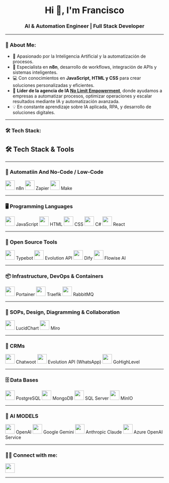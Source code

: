 <h1 align="center">Hi 👋, I'm Francisco</h1>
<h3 align="center">AI & Automation Engineer | Full Stack Developer</h3>

---

### 🚀 About Me:
- 🤖 Apasionado por la Inteligencia Artificial y la automatización de procesos.  
- 🔗 Especialista en **n8n**, desarrollo de workflows, integración de APIs y sistemas inteligentes.  
- 💻 Con conocimientos en **JavaScript, HTML y CSS** para crear soluciones personalizadas y eficientes.  
- 🚀 **Líder de la agencia de IA [No Limit Empowerment](#)**, donde ayudamos a empresas a automatizar procesos, optimizar operaciones y escalar resultados mediante IA y automatización avanzada.  
- 💡 En constante aprendizaje sobre IA aplicada, RPA, y desarrollo de soluciones digitales.  

---

### 🛠️ Tech Stack:

## 🛠️ Tech Stack & Tools

---

### 🔗 Automatiin And No-Code / Low-Code
<p align="left">
  <img src="https://static-00.iconduck.com/assets.00/n8n-icon-512x512-m9vmxhu3.png" width="30"/> n8n  
  <img src="https://upload.wikimedia.org/wikipedia/commons/9/9d/Zapier-logo.svg" width="30"/> Zapier  
  <img src="https://upload.wikimedia.org/wikipedia/commons/0/0e/Make_logo_icon.svg" width="30"/> Make  
</p>

---

### 🖥️ Programming Languages
<p align="left">
  <img src="https://cdn.jsdelivr.net/gh/devicons/devicon/icons/javascript/javascript-original.svg" width="30"/> JavaScript  
  <img src="https://cdn.jsdelivr.net/gh/devicons/devicon/icons/html5/html5-original.svg" width="30"/> HTML  
  <img src="https://cdn.jsdelivr.net/gh/devicons/devicon/icons/css3/css3-original.svg" width="30"/> CSS  
  <img src="https://cdn.jsdelivr.net/gh/devicons/devicon/icons/csharp/csharp-original.svg" width="30"/> C#  
  <img src="https://cdn.jsdelivr.net/gh/devicons/devicon/icons/react/react-original.svg" width="30"/> React  
</p>

---

### 🔧 Open Source Tools
<p align="left">
  <img src="https://avatars.githubusercontent.com/u/93197406?s=200&v=4" width="30"/> Typebot  
  <img src="https://avatars.githubusercontent.com/u/170858631?s=200&v=4" width="30"/> Evolution API  
  <img src="https://avatars.githubusercontent.com/u/150088218?s=200&v=4" width="30"/> Dify  
  <img src="https://avatars.githubusercontent.com/u/142865401?s=200&v=4" width="30"/> Flowise AI  
</p>

---

### 📦 Infrastructure, DevOps & Containers
<p align="left">
  <img src="https://avatars.githubusercontent.com/u/32798795?s=200&v=4" width="30"/> Portainer  
  <img src="https://avatars.githubusercontent.com/u/16325194?s=200&v=4" width="30"/> Traefik  
  <img src="https://cdn.jsdelivr.net/gh/devicons/devicon/icons/rabbitmq/rabbitmq-original.svg" width="30"/> RabbitMQ  
</p>

---

### 🧠 SOPs, Design, Diagramming & Collaboration
<p align="left">
  <img src="https://static-00.iconduck.com/assets.00/lucidchart-icon-512x512-2nm6xv8y.png" width="30"/> LucidChart  
  <img src="https://upload.wikimedia.org/wikipedia/commons/4/4e/Miro-logo.png" width="30"/> Miro  
</p>

---

### 💬 CRMs
<p align="left">
  <img src="https://avatars.githubusercontent.com/u/57478053?s=200&v=4" width="30"/> Chatwoot  
  <img src="https://avatars.githubusercontent.com/u/170858631?s=200&v=4" width="30"/> Evolution API (WhatsApp)  
  <img src="https://avatars.githubusercontent.com/u/65487629?s=200&v=4" width="30"/> GoHighLevel  
</p>

---

### 🗄️ Data Bases
<p align="left">
  <img src="https://cdn.jsdelivr.net/gh/devicons/devicon/icons/postgresql/postgresql-original.svg" width="30"/> PostgreSQL  
  <img src="https://cdn.jsdelivr.net/gh/devicons/devicon/icons/mongodb/mongodb-original.svg" width="30"/> MongoDB  
  <img src="https://cdn.jsdelivr.net/gh/devicons/devicon/icons/microsoftsqlserver/microsoftsqlserver-plain.svg" width="30"/> SQL Server  
  <img src="https://avatars.githubusercontent.com/u/695951?s=200&v=4" width="30"/> MinIO  
</p>

---

### 🤖 AI MODELS
<p align="left">
  <img src="https://static-00.iconduck.com/assets.00/openai-icon-512x512-nzcs1db9.png" width="30"/> OpenAI  
  <img src="https://upload.wikimedia.org/wikipedia/commons/3/3c/Google_Gemini_logo.svg" width="30"/> Google Gemini  
  <img src="https://avatars.githubusercontent.com/u/103032834?s=200&v=4" width="30"/> Anthropic Claude  
  <img src="https://upload.wikimedia.org/wikipedia/commons/3/3e/Microsoft_Azure_Logo.svg" width="30"/> Azure OpenAI Service  
</p>

---

### 👨‍💻 Connect with me:
<p align="left">
  <a href="https://linkedin.com/in/tuusuario" target="_blank">
    <img src="https://cdn.jsdelivr.net/gh/devicons/devicon/icons/linkedin/linkedin-original.svg" width="30"/>
</p>


---


